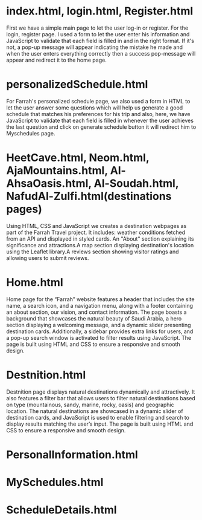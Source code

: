 <h1>index.html, login.html, Register.html</h1>
First we have a simple main page to let the user log-in or register. For the login, register page. I used a form to let the user enter his information and JavaScript to validate that each field is filled in and in the right format. If it's not, a pop-up message will appear indicating the mistake he made and when the user enters everything correctly then a success pop-message will appear and redirect it to the home page.


<h1>personalizedSchedule.html</h1>
For Farrah's personalized schedule page, we also used a form in HTML to let the user answer some questions which will help us generate a good schedule that matches his preferences for his trip and also, here, we have JavaScript to validate that each field is filled in whenever the user achieves the last question and click on generate schedule button it will redirect him to Myschedules page.

 
<h1>HeetCave.html, Neom.html, AjaMountains.html, Al-AhsaOasis.html, Al-Soudah.html, NafudAl-Zulfi.html(destinations pages)</h1>
Using HTML, CSS and JavaScript we creates a destination webpages as part of the Farrah Travel project. It includes: weather conditions fetched from an API and displayed in styled cards. An "About" section explaining its significance and attractions.A map section displaying destination's location using the Leaflet library.A reviews section showing visitor ratings and allowing users to submit reviews.


<h1>Home.html</h1>
Home page for the “Farrah” website features a header that includes the site name, a search icon, and a navigation menu, along with a footer containing an about section, our vision, and contact information. The page boasts a background that showcases the natural beauty of Saudi Arabia, a hero section displaying a welcoming message, and a dynamic slider presenting destination cards. Additionally, a sidebar provides extra links for users, and a pop-up search window is activated to filter results using JavaScript. The page is built using HTML and CSS to ensure a responsive and smooth design.


<h1>Destnition.html</h1>
Destnition page displays natural destinations dynamically and attractively. It also features a filter bar that allows users to filter natural destinations based on type (mountainous, sandy, marine, rocky, oasis) and geographic location. The natural destinations are showcased in a dynamic slider of destination cards, and JavaScript is used to enable filtering and search to display results matching the user’s input. The page is built using HTML and CSS to ensure a responsive and smooth design.


<h1>PersonalInformation.html</h1>



<h1>MySchedules.html</h1>

<h1>ScheduleDetails.html</h1>